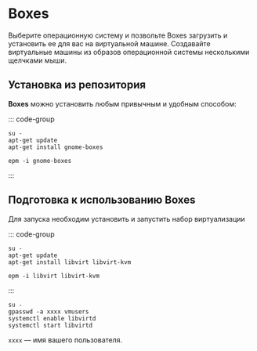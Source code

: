 # Boxes 

Выберите операционную систему и позвольте Boxes загрузить и установить ее для вас на виртуальной машине. Создавайте виртуальные машины из образов операционной системы несколькими щелчками мыши.

## Установка из репозитория

**Boxes** можно установить любым привычным и удобным способом:

::: code-group

```shell[apt-get]
su -
apt-get update
apt-get install gnome-boxes
```
```shell[epm]
epm -i gnome-boxes
```

:::

## Подготовка к использованию Boxes

Для запуска необходим установить и запустить набор виртуализации

::: code-group

```shell[apt-get]
su -
apt-get update
apt-get install libvirt libvirt-kvm
```
```shell[epm]
epm -i libvirt libvirt-kvm
```

:::

```shell
su -
gpasswd -a xxxx vmusers
systemctl enable libvirtd
systemctl start libvirtd
```

`xxxx` — имя вашего пользователя.